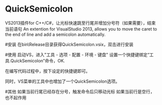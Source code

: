 QuickSemicolon
==============
VS2013插件for C++/C#，让光标快速跳至行尾并增加分号符（如果需要），结束当前语句
An extention for VisualStudio 2013, allows you to move the caret to the end of line and add a semicolon automatically.

#安装
在bin\Release目录获得QuickSemicolon.vsix，双击进行安装

#使用
启动VS，进入"工具 - 选项 - 配置 - 环境 - 键盘"
设置一个快捷键绑定“工具.QuickSemicolon”命令，OK.

在编写代码过程中，按下设定的快捷键即可。

同时，VS菜单的工具中也增加了一个QuickSemicolon选项。

#其他
如果当前行尾已经存在分号，触发命令后只移动光标
如果当前行是空行，也不起作用
